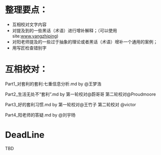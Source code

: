 # 整理要点：

- 互相校对文字内容
- 对提及到的一些黑话（术语）进行增补解释；（可以使用 site:www.yangzhiping)
- 对阳老师提及的一些过于抽象的理论或者黑话（术语）增补一个通用的案例；
- 用写匠检查错别字

# 互相校对：

Part1_对套利的套利:七重信息分析.md  by    @王梦浩

Part2_生活无处不“套利”.md          by   第一轮校对@蔚哥哥 第二轮校对@Proudmoore

Part3_好的套利习惯.md              by  第一轮校对@王竹子 第二轮校对 @victor

Part4_阳老师的答疑.md              by   @刘宇旸

# DeadLine
TBD

